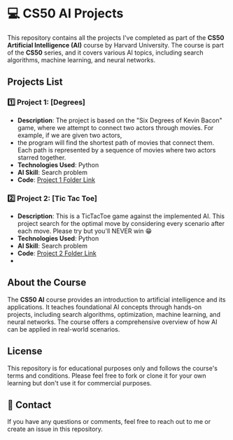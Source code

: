 # 💻 CS50 AI Projects

This repository contains all the projects I've completed as part of the 
**CS50 Artificial Intelligence (AI)** course by Harvard University. 
The course is part of the **CS50** series, and it covers various AI topics, 
including search algorithms, machine learning, and neural networks.

## Projects List
### 1️⃣ **Project 1: [Degrees]**
   - **Description**: The project is based on the "Six Degrees of Kevin Bacon" game, where we attempt to connect two actors through movies. For example, if we are given two actors,
   - the program will find the shortest path of movies that connect them. Each path is represented by a sequence of movies where two actors starred together.
   - **Technologies Used**: Python
   - **AI Skill**: Search problem
   - **Code**: [Project 1 Folder Link](./degrees)

### 2️⃣ **Project 2: [Tic Tac Toe]**
   - **Description**: This is a TicTacToe game against the implemented AI. This project search for the optimal move by considering every scenario after each move. Please try but you'll NEVER win 😁
   - **Technologies Used**: Python
   - **AI Skill**: Search problem
   - **Code**: [Project 2 Folder Link](./tictactoe)
   - 
## About the Course

The **CS50 AI** course provides an introduction to artificial intelligence and its applications. It teaches foundational AI 
concepts through hands-on projects, including search algorithms, optimization, machine learning, and neural networks. 
The course offers a comprehensive overview of how AI can be applied in real-world scenarios.

## License

This repository is for educational purposes only and follows the course's terms and conditions. Please feel free to fork or clone it for 
your own learning but don't use it for commercial purposes.

## 📣 Contact

If you have any questions or comments, feel free to reach out to me or create an issue in this repository.
